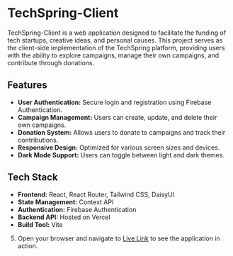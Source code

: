 # TechSpring-Client

TechSpring-Client is a web application designed to facilitate the funding of tech startups, creative ideas, and personal causes. This project serves as the client-side implementation of the TechSpring platform, providing users with the ability to explore campaigns, manage their own campaigns, and contribute through donations.

## Features

- **User Authentication:** Secure login and registration using Firebase Authentication.
- **Campaign Management:** Users can create, update, and delete their own campaigns.
- **Donation System:** Allows users to donate to campaigns and track their contributions.
- **Responsive Design:** Optimized for various screen sizes and devices.
- **Dark Mode Support:** Users can toggle between light and dark themes.

## Tech Stack

- **Frontend:** React, React Router, Tailwind CSS, DaisyUI
- **State Management:** Context API
- **Authentication:** Firebase Authentication
- **Backend API:** Hosted on Vercel
- **Build Tool:** Vite

5. Open your browser and navigate to [Live Link](https://techspring-ec865.web.app/) to see the application in action.
